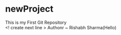# newProject
This is my First Git Repository
<br>    <! create next line >
Authonr ~ Rishabh Sharma(Hello)
